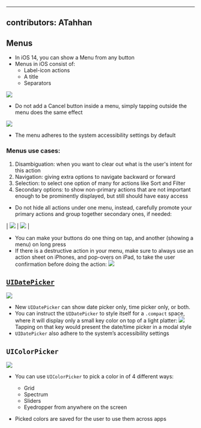 ---
 contributors: ATahhan
 ---

## Menus

* In iOS 14, you can show a Menu from any button
* Menus in iOS consist of:
  * Label-icon actions
  * A title
  * Separators

![][image-1]

* Do not add a Cancel button inside a menu, simply tapping outside the menu does the same effect

![][image-2]

* The menu adheres to the system accessibility settings by default

### Menus use cases:

1. Disambiguation: when you want to clear out what is the user's intent for this action
2. Navigation: giving extra options to navigate backward or forward
3. Selection: to select one option of many for actions like Sort and Filter
4. Secondary options: to show non-primary actions that are not important enough to be prominently displayed, but still should have easy access

* Do not hide all actions under one menu, instead, carefully promote your primary actions and group together secondary ones, if needed:

| ![][image-3] | ![][image-4] |

* You can make your buttons do one thing on tap, and another (showing a menu) on long press
* If there is a destructive action in your menu, make sure to always use an action sheet on iPhones, and pop-overs on iPad, to take the user confirmation before doing the action:
![][image-5]

## [`UIDatePicker`][UIDatePickerDoc]

![][image-6]

* New `UIDatePicker` can show date picker only, time picker only, or both.
* You can instruct the `UIDatePicker` to style itself for a `.compact` space, where it will display only a small key color on top of a light platter:
![][image-7]
Tapping on that key would present the date/time picker in a modal style
* `UIDatePicker` also adhere to the system’s accessibility settings

## `UIColorPicker`

![][image-8]

* You can use `UIColorPicker` to pick a color in of 4 different ways:
  * Grid
  * Spectrum
  * Sliders
  * Eyedropper from anywhere on the screen
  
* Picked colors are saved for the user to use them across apps

[image-1]:	../../../images/notes/wwdc20/10205/menu_constructs.png
[image-2]:	../../../images/notes/wwdc20/10205/no_menu_cancel.png
[image-3]:	../../../images/notes/wwdc20/10205/grouping_all_actions.png
[image-4]:	../../../images/notes/wwdc20/10205/not_grouping_all_actions.png
[image-5]:	../../../images/notes/wwdc20/10205/destructive_confirmation.png
[image-6]:	../../../images/notes/wwdc20/10205/uidatepicker.png
[image-7]:	../../../images/notes/wwdc20/10205/date_time_picker_compact.png
[image-8]:	../../../images/notes/wwdc20/10205/uicolorpicker.png

[UIDatePickerDoc]: https://developer.apple.com/documentation/uikit/uidatepicker
